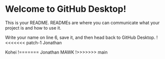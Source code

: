 # Welcome to GitHub Desktop!

This is your README. READMEs are where you can communicate what your project is and how to use it.

Write your name on line 6, save it, and then head back to GitHub Desktop.
!<<<<<<< patch-1
Jonathan

Kohei
!=======
Jonathan MAWK
!>>>>>>> main
